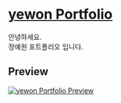 # [yewon Portfolio](https://yeyewon.github.io/) 

안녕하세요.<br>
정예원 포트폴리오 입니다.


## Preview

[![yewon Portfolio Preview](http://yeyewon.cafe24.com/images/githubBlog.png)](https://yeyewon.github.io/)



